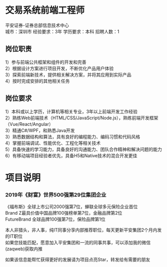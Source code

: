 # 交易系统前端工程师
平安证券-证券总部信息技术中心  
城市：深圳市 经验要求：3年 学历要求：本科  招聘人数：1

## 岗位职责
1）参与前端公共框架和组件的开发和完善   
2）根据设计方案进行项目开发，不断优化产品用户体验   
3）探索前端新技术，提供相关解决方案，并将其应用到实际产品   
4）按时完成安排的其他相关任务

## 岗位要求
1）本科或以上学历，计算机等相关专业，3年以上前端开发工作经验   
2）熟练Web前端技术（HTML/CSS/JavaScript/Node.js），熟练前端开发框架（Vue/React/Angular）   
3）精通C#/WPF，和熟悉Java开发     
3）熟悉数据结构和算法，具有良好的编程能力、编码习惯和代码风格   
4）掌握前端调试、性能优化、工程化等相关技术   
5）具备快速的学习能力，具备良好的沟通能力、团队合作精神和解决问题的能力   
6）有移动端项目经验者优先，具备H5和Native技术的混合开发更佳

# 项目说明

### 2019年《财富》世界500强第29位集团企业
《福布斯》全球上市公司2000强第7位，蝉联全球多元保险企业首位  
Brand Z最具价值中国品牌100强榜单第7位，金融品牌第2位  
FutureBrand 全球品牌100强第7位，保险品牌第1位

本人非猎头，非人事，纯IT同事分享内部推荐职位，每天更新平安集团2个月内发的IT职位  
如果您技能匹配，愿意加入平安集团和一流的同事共事，可以添加我的微信(zaqweb)获取内推 

如果该信息能帮忙获得更好的发展请为项目点亮Star，转发给有需要的朋友




